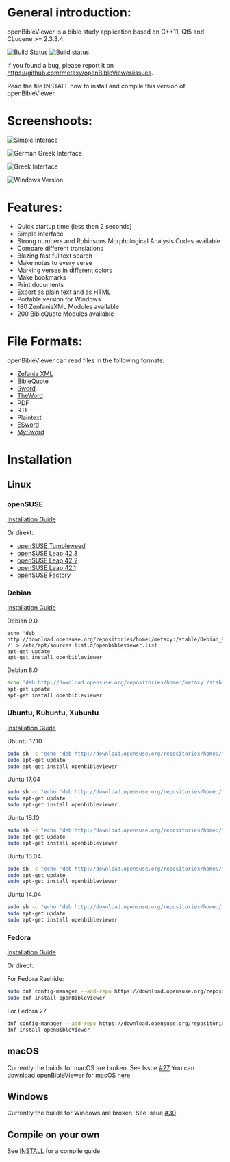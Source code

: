 
General introduction:
====================
openBibleViewer is a bible study application based on C++11, Qt5 and CLucene >= 2.3.3.4.

[![Build Status](https://travis-ci.org/metaxy/openBibleViewer.svg?branch=master)](https://travis-ci.org/metaxy/openBibleViewer)
[![Build status](https://ci.appveyor.com/api/projects/status/3h89o1atjc6ndoh3?svg=true)](https://ci.appveyor.com/project/metaxy/openbibleviewer)

If you found a bug, please report it on <https://github.com/metaxy/openBibleViewer/issues>.

Read the file INSTALL how to install and compile this version of openBibleViewer.

Screenshoots:
===============
![Simple Interace](https://metaxy.github.io/openBibleViewer/images/german.png)

![German Greek Interface](https://metaxy.github.io/openBibleViewer/images/greek-german.png)

![Greek Interface](https://metaxy.github.io/openBibleViewer/images/greek.png)

![Windows Version](https://metaxy.github.io/openBibleViewer/images/windows.png)

Features:
=================
+ Quick startup time (less then 2 seconds)
+ Simple interface
+ Strong numbers and Robinsons Morphological Analysis Codes available
+ Compare different translations
+ Blazing fast fulltext search
+ Make notes to every verse
+ Marking verses in different colors
+ Make bookmarks
+ Print documents
+ Export as plain text and as HTML
+ Portable version for Windows
+ 180 ZenfaniaXML Modules available
+ 200 BibleQuote Modules available


File Formats:
================
openBibleViewer can read files in the following formats:
+ [Zefania XML](http://sourceforge.net/projects/zefania-sharp/files/)
+ [BibleQuote](http://jesuschrist.ru/software/)
+ [Sword](http://www.crosswire.org/sword/index.jsp)
+ [TheWord](http://www.theword.net/)
+ PDF
+ RTF
+ Plaintext
+ [ESword](http://www.e-sword.net/)
+ [MySword](http://www.mysword.info/)



# Installation

## Linux
### openSUSE
[Installation Guide](https://software.opensuse.org/download.html?project=home%3Ametaxy:stable&package=openBibleViewer)

Or direkt: 
 + [openSUSE Tumbleweed](https://software.opensuse.org/ymp/home:metaxy:stable/openSUSE_Tumbleweed/openBibleViewer.ymp)
 + [openSUSE Leap 42.3](https://software.opensuse.org/ymp/home:metaxy:stable/openSUSE_Leap_42.3/openBibleViewer.ymp)
 + [openSUSE Leap 42.2](https://software.opensuse.org/ymp/home:metaxy:stable/openSUSE_Leap_42.2/openBibleViewer.ymp)
 + [openSUSE Leap 42.1](https://software.opensuse.org/ymp/home:metaxy:stable/openSUSE_Leap_42.1/openBibleViewer.ymp)
 + [openSUSE Factory](https://software.opensuse.org/ymp/home:metaxy:stable/openSUSE_Factory/openBibleViewer.ymp)
### Debian
[Installation Guide](https://software.opensuse.org/download.html?project=home%3Ametaxy:stable&package=openbibleviewer)

Debian 9.0

```
echo 'deb http://download.opensuse.org/repositories/home:/metaxy:/stable/Debian_9.0/ /' > /etc/apt/sources.list.d/openbibleviewer.list 
apt-get update
apt-get install openbibleviewer
```

Debian 8.0
```bash
echo 'deb http://download.opensuse.org/repositories/home:/metaxy:/stable/Debian_8.0/ /' > /etc/apt/sources.list.d/openbibleviewer.list 
apt-get update
apt-get install openbibleviewer    
```

### Ubuntu, Kubuntu, Xubuntu
[Installation Guide](https://software.opensuse.org/download.html?project=home%3Ametaxy:stable&package=openbibleviewer)

Ubuntu 17.10
```bash
sudo sh -c "echo 'deb http://download.opensuse.org/repositories/home:/metaxy:/stable/xUbuntu_17.10/ /' > /etc/apt/sources.list.d/openbibleviewer.list"
sudo apt-get update
sudo apt-get install openbibleviewer
```

Uuntu 17.04
```bash
sudo sh -c "echo 'deb http://download.opensuse.org/repositories/home:/metaxy:/stable/xUbuntu_17.04/ /' > /etc/apt/sources.list.d/openbibleviewer.list"
sudo apt-get update
sudo apt-get install openbibleviewer
```
 
Uuntu 16.10
```bash
sudo sh -c "echo 'deb http://download.opensuse.org/repositories/home:/metaxy:/stable/xUbuntu_16.10/ /' > /etc/apt/sources.list.d/openbibleviewer.list"
sudo apt-get update
sudo apt-get install openbibleviewer
```

Uuntu 16.04
```bash
sudo sh -c "echo 'deb http://download.opensuse.org/repositories/home:/metaxy:/stable/xUbuntu_16.04/ /' > /etc/apt/sources.list.d/openbibleviewer.list"
sudo apt-get update
sudo apt-get install openbibleviewer
```

    
Uuntu 14.04
```bash
sudo sh -c "echo 'deb http://download.opensuse.org/repositories/home:/metaxy:/stable/xUbuntu_14.04/ /' > /etc/apt/sources.list.d/openbibleviewer.list"
sudo apt-get update
sudo apt-get install openbibleviewer
```

### Fedora
[Installation Guide](https://software.opensuse.org/download.html?project=home%3Ametaxy:stable&package=openBibleViewer)

Or direct:

For Fedora Raehide:
```bash
sudo dnf config-manager --add-repo https://download.opensuse.org/repositories/home:metaxy:stable/Fedora_Rawhide/home:metaxy:stable.repo
sudo dnf install openBibleViewer
```

For Fedora 27
```bash
dnf config-manager --add-repo https://download.opensuse.org/repositories/home:metaxy:stable/Fedora_27/home:metaxy:stable.repo
dnf install openBibleViewer
```
 
## macOS
Currently the builds for macOS are broken. See Issue [#27](https://github.com/metaxy/openBibleViewer/issues/27)
You can download openBibleViewer for macOS [here](https://bintray.com/metaxy/openBibleViewer/osx/view#files/bin)

## Windows
Currently the builds for Windows are broken. See Issue [#30](https://github.com/metaxy/openBibleViewer/issues/30)


## Compile on your own
See [INSTALL](https://github.com/metaxy/openBibleViewer/blob/master/INSTALL) for a compile guide




